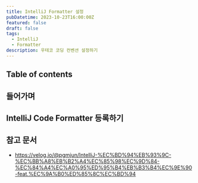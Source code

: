 ```yaml
---
title: IntelliJ Formatter 설정
pubDatetime: 2023-10-23T16:00:00Z
featured: false
draft: false
tags:
  - IntelliJ
  - Formatter
description: 우테코 코딩 컨벤션 설정하기
---
```


## Table of contents

## 들어가며

## IntelliJ Code Formatter 등록하기

## 참고 문서

- <https://velog.io/@pgmjun/IntelliJ-%EC%BD%94%EB%93%9C-%EC%BB%A8%EB%B2%A4%EC%85%98%EC%9D%84-%EC%84%A4%EC%A0%95%ED%95%B4%EB%B3%B4%EC%9E%90-feat.%EC%9A%B0%ED%85%8C%EC%BD%94>
